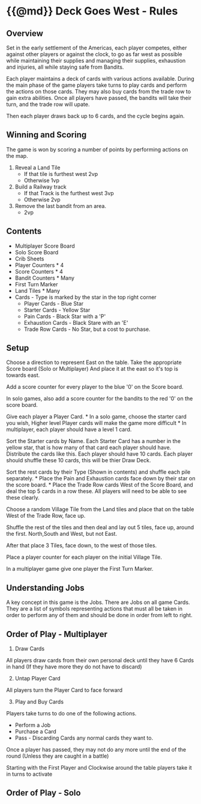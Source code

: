 {{@md}}
Deck Goes West - Rules
=============

Overview
--------

Set in the early settlement of the Americas, each player competes, either against other players or against the clock, to go as far west as possible while maintaining their supplies and managing their supplies, exhaustion and injuries, all while staying safe from Bandits.

Each player maintains a deck of cards with various actions available.
During the main phase of the game players take turns to play cards and perform the actions on those cards. They may also buy cards from the trade row to gain extra abilities.
Once all players have passed, the bandits will take their turn, and the trade row will upate.

Then each player draws back up to 6 cards, and the cycle begins again.

Winning and Scoring
-------------------

The game is won by scoring a number of points by performing actions on the map.

1. Reveal a Land Tile 
    - If that tile is furthest west 2vp
    - Otherwise 1vp
2. Build a Railway track
    - If that Track is the furthest west 3vp
    - Otherwise 2vp
3. Remove the last bandit from an area.
    - 2vp


Contents
---------

* Multiplayer Score Board
* Solo Score Board
* Crib Sheets
* Player Counters * 4
* Score Counters * 4
* Bandit Counters * Many
* First Turn Marker
* Land Tiles * Many
* Cards - Type is marked by the star in the top right corner
    * Player Cards - Blue Star
    * Starter Cards - Yellow Star
    * Pain Cards - Black Star with a 'P'
    * Exhaustion Cards - Black Stare with an 'E'
    * Trade Row Cards - No Star, but a cost to purchase.



Setup
-----

Choose a direction to represent East on the table. Take the appropriate Score board (Solo or Multiplayer) And place it at the east so it's top is towards east.

Add a score counter for every player to the blue '0' on the Score board.

In solo games, also add a score counter for the bandits to the red '0' on the score board.

Give each player a Player Card. 
    * In a solo game, choose the starter card you wish, Higher level Player cards will make the game more difficult
    * In multiplayer, each player should have a level 1 card.

Sort the Starter cards by Name. Each Starter Card has a number in the yellow star, that is how many of that card each player should have. Distribute the cards like this. Each player should have 10 cards.
Each player should shuffle these 10 cards, this will be thier Draw Deck.

Sort the rest cards by their Type (Shown in contents) and shuffle each pile separately.
    * Place the Pain and Exhaustion cards face down by their star on the score board.
    * Place the Trade Row cards West of the Score Board, and deal the top 5 cards in a row these. All players will need to be able to see these clearly.

Choose a random Village Tile from the Land tiles and place that on the table West of the Trade Row, face up.

Shuffle the rest of the tiles and then deal and lay out 5 tiles, face up, around the first. North,South and West, but not East.

After that place 3 Tiles, face down, to the west of those tiles.

Place a player counter for each player on the initial Village Tile.

In a multiplayer game give one player the First Turn Marker.


Understanding Jobs
------------------

A key concept in this game is the Jobs. There are Jobs on all game Cards.  They are a list of symbols representing actions that must all be taken in order to perform any of them and should be done in order from left to right.





Order of Play - Multiplayer
-----------

1. Draw Cards

All players draw cards from their own personal deck until they have 6 Cards in hand (If they have more they do not have to discard)

2. Untap Player Card

All players turn the Player Card to face forward

3. Play and Buy Cards

Players take turns to do one of the following actions.

* Perform a Job
* Purchase a Card
* Pass - Discarding Cards any normal cards they want to.

Once a player has passed, they may not do any more until the end of the round (Unless they are caught in a battle)



Starting with the First Player and Clockwise around the table players take it in turns to activate



Order of Play - Solo
---------------


